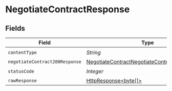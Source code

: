 # NegotiateContractResponse


## Fields

| Field                                                                                                                     | Type                                                                                                                      | Required                                                                                                                  | Description                                                                                                               |
| ------------------------------------------------------------------------------------------------------------------------- | ------------------------------------------------------------------------------------------------------------------------- | ------------------------------------------------------------------------------------------------------------------------- | ------------------------------------------------------------------------------------------------------------------------- |
| `contentType`                                                                                                             | *String*                                                                                                                  | :heavy_check_mark:                                                                                                        | N/A                                                                                                                       |
| `negotiateContract200Response`                                                                                            | [NegotiateContractNegotiateContract200Response](../../models/operations/NegotiateContractNegotiateContract200Response.md) | :heavy_minus_sign:                                                                                                        | Created                                                                                                                   |
| `statusCode`                                                                                                              | *Integer*                                                                                                                 | :heavy_check_mark:                                                                                                        | N/A                                                                                                                       |
| `rawResponse`                                                                                                             | [HttpResponse<byte[]>](https://docs.oracle.com/en/java/javase/11/docs/api/java.net.http/java/net/http/HttpResponse.html)  | :heavy_minus_sign:                                                                                                        | N/A                                                                                                                       |